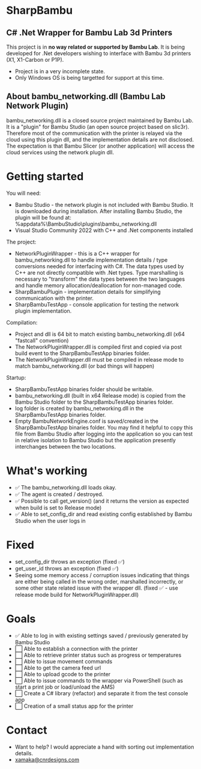 # SharpBambu
## C# .Net Wrapper for Bambu Lab 3d Printers 

This project is in **no way related or supported by Bambu Lab**. It is being developed for .Net developers wishing to interface with Bambu 3d printers (X1, X1-Carbon or P1P).

- Project is in a very incomplete state.
- Only Windows OS is being targetted for support at this time.

## About bambu_networking.dll (Bambu Lab Network Plugin)
bambu_networking.dll is a closed source project maintained by Bambu Lab. It is a "plugin" for Bambu Studio (an open source project based on slic3r). Therefore most of the communication with the printer is relayed via the cloud using this plugin dll, and the implementation details are not disclosed. The expectation is that Bambu Slicer (or another application) will access the cloud services using the network plugin dll.

# Getting started

You will need:
- Bambu Studio - the network plugin is not included with Bambu Studio. It is downloaded during installation. After installing Bambu Studio, the plugin will be found at: 
%appdata%\BambuStudio\plugins\bambu_networking.dll
- Visual Studio Community 2022 with C++ and .Net components installed

The project:
- NetworkPluginWrapper - this is a C++ wrapper for bambu_networking.dll to handle implementation details / type conversions needed for interfacing with C#. The data types used by C++ are not directly compatible with .Net types. Type marshalling is necessary to "transform" the data types between the two languages and handle memory allocation/deallocation for non-managed code.
- SharpBambuPlugin - implementation details for simplifying communication with the printer.
- SharpBambuTestApp - console application for testing the network plugin implementation.

Compilation:
- Project and dll is 64 bit to match existing bambu_networking.dll (x64 "fastcall" convention)
- The NetworkPluginWrapper.dll is compiled first and copied via post build event to the SharpBambuTestApp binaries folder.
- The NetworkPluginWrapper.dll must be compiled in release mode to match bambu_networking.dll (or bad things will happen)

Startup:
- SharpBambuTestApp binaries folder should be writable.
- bambu_networking.dll (built in x64 Release mode) is copied from the Bambu Studio folder to the SharpBambuTestApp binaries folder.
- log folder is created by bambu_networking.dll in the SharpBambuTestApp binaries folder.
- Empty BambuNetworkEngine.conf is saved/created in the SharpBambuTestApp binaries folder. You may find it helpful to copy this file from Bambu Studio after logging into the application so you can test in relative isolation to Bambu Studio but the application presently interchanges between the two locations.

# What's working
- ✅ The bambu_networking.dll loads okay.
- ✅ The agent is created / destroyed.
- ✅ Possible to call get_version() (and it returns the version as expected when build is set to Release mode)
- ✅ Able to set_config_dir and read existing config established by Bambu Studio when the user logs in

# Fixed
- set_config_dir throws an exception (fixed ✅)
- get_user_id throws an exception (fixed ✅)
- Seeing some memory access / corruption issues indicating that things are either being called in the wrong order, marshalled incorrectly, or some other state related issue with the wrapper dll. (fixed ✅ - use release mode build for NetworkPluginWrapper.dll)

# Goals
- ✅ Able to log in with existing settings saved / previously generated by Bambu Studio
- ⬜ Able to establish a connection with the printer
- ⬜ Able to retrieve printer status such as progress or temperatures
- ⬜ Able to issue movement commands
- ⬜ Able to get the camera feed url
- ⬜ Able to upload gcode to the printer
- ⬜ Able to issue commands to the wrapper via PowerShell (such as start a print job or load/unload the AMS)
- ⬜ Create a C# library (refactor) and separate it from the test console app
- ⬜ Creation of a small status app for the printer

# Contact
- Want to help? I would appreciate a hand with sorting out implementation details.
- xamaka@cnrdesigns.com 
